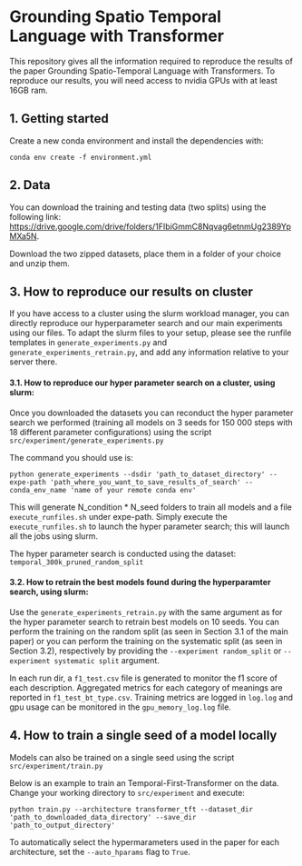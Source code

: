 # Grounding Spatio Temporal Language with Transformer

This repository gives all the information required to reproduce the results of the paper Grounding Spatio-Temporal Language with Transformers. To reproduce our results, you will need access to nvidia GPUs with at least 16GB ram. 


## 1. Getting started

Create a new conda environment and install the dependencies with:
```
conda env create -f environment.yml
```

## 2. Data

You can download the training and testing data (two splits) using the following link: https://drive.google.com/drive/folders/1FIbiGmmC8Nqvag6etnmUg2389YpMXa5N.

Download the two zipped datasets, place them in a folder of your choice and unzip them.

## 3. How to reproduce our results on cluster

If you have access to a cluster using the slurm workload manager, you can directly reproduce our hyperparameter search and our main experiments using our files. To adapt the slurm files to your setup, please see the runfile templates in `generate_experiments.py` and `generate_experiments_retrain.py`, and add any information relative to your server there.

#### 3.1. How to reproduce our hyper parameter search on a cluster, using slurm:

Once you downloaded the datasets you can reconduct the hyper parameter search we performed (training all models on 3 seeds for 150 000 steps with 18 different parameter configurations) using the script ```src/experiment/generate_experiments.py```

The command you should use is:
```
python generate_experiments --dsdir 'path_to_dataset_directory' --expe-path 'path_where_you_want_to_save_results_of_search' --conda_env_name 'name of your remote conda env'
```
This will generate N_condition * N_seed folders to train all models and a file ```execute_runfiles.sh``` under expe-path. Simply execute the ```execute_runfiles.sh``` to launch the hyper parameter search; this will launch all the jobs using slurm.

The hyper parameter search is conducted using the dataset: ```temporal_300k_pruned_random_split```


#### 3.2. How to retrain the best models found during the hyperparamter search, using slurm:

Use the ```generate_experiments_retrain.py``` with the same argument as for the hyper parameter search to retrain best models on 10 seeds. You can perform the training on the random split (as seen in Section 3.1 of the main paper) or you can perform the training on the systematic split (as seen in Section 3.2), respectively by providing the ```--experiment random_split``` or ```--experiment systematic split``` argument.

In each run dir, a ```f1_test.csv``` file is generated to monitor the f1 score of each description. Aggregated metrics for each category of meanings are reported in ```f1_test_bt_type.csv```. Training metrics are logged in ```log.log``` and gpu usage can be monitored in the ```gpu_memory_log.log``` file.


## 4. How to train a single seed of a model locally

Models can also be trained on a single seed using the script ```src/experiment/train.py```

Below is an example to train an Temporal-First-Transformer on the data.
Change your working directory to `src/experiment` and execute:

```
python train.py --architecture transformer_tft --dataset_dir 'path_to_downloaded_data_directory' --save_dir 'path_to_output_directory'
```

To automatically select the hypermarameters used in the paper for each architecture, set the `--auto_hparams` flag to `True`.

